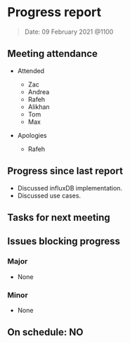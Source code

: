 <!-- File name must be Year-Month-Date.md
e.g. 2020-10-12.md -->

<!--One report per week Minimum!-->
# Progress report

> Date: 09 February 2021 @1100
<!--Names of those who attended the meeting, CSV-->
## Meeting attendance

- Attended
  - Zac
  - Andrea
  - Rafeh
  - Alikhan
  - Tom
  - Max

- Apologies
  - Rafeh

## Progress since last report
<!--What have you done ?-->
<!--Single line bullet point-->

- Discussed influxDB implementation.
- Discussed use cases.

## Tasks for next meeting
<!--What will you do before the next?-->
<!--Single line bullet point-->

## Issues blocking progress

### Major

- None

### Minor

- None

<!--Pick one-->
<!--## On schedule: YES-->
<!--## On schedule: NO-->

## On schedule: NO
